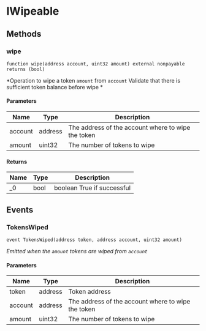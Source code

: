 # IWipeable









## Methods

### wipe

```solidity
function wipe(address account, uint32 amount) external nonpayable returns (bool)
```



*Operation to wipe a token `amount` from `account` Validate that there is sufficient token balance before wipe *

#### Parameters

| Name | Type | Description |
|---|---|---|
| account | address | The address of the account where to wipe the token |
| amount | uint32 | The number of tokens to wipe |

#### Returns

| Name | Type | Description |
|---|---|---|
| _0 | bool | boolean True if successful        |



## Events

### TokensWiped

```solidity
event TokensWiped(address token, address account, uint32 amount)
```



*Emitted when the `amount` tokens are wiped from `account`*

#### Parameters

| Name | Type | Description |
|---|---|---|
| token  | address | Token address |
| account  | address | The address of the account where to wipe the token |
| amount  | uint32 | The number of tokens to wipe |



